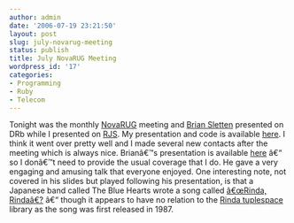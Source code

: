```yaml
---
author: admin
date: '2006-07-19 23:21:50'
layout: post
slug: july-novarug-meeting
status: publish
title: July NovaRUG Meeting
wordpress_id: '17'
categories:
- Programming
- Ruby
- Telecom
---
```


Tonight was the monthly [NovaRUG](http://www.novarug.org) meeting and
[Brian Sletten](http://www.bosatsu.net) presented on DRb while I
presented on
[RJS](http://www.codyfauser.com/articles/2005/11/20/rails-rjs-templates).
My presentation and code is available
[here](http://seanmountcastle.com/files/rjs-talk.zip). I think it went
over pretty well and I made several new contacts after the meeting which
is always nice. Brianâ€™s presentation is available
[here](http://www.bosatsu.net/talks/DRb.pdf) â€“ so I donâ€™t need to
provide the usual coverage that I do. He gave a very engaging and
amusing talk that everyone enjoyed. One interesting note, not covered in
his slides but played following his presentation, is that a Japanese
band called The Blue Hearts wrote a song called [â€œRinda,
Rindaâ€?](http://phobos.apple.com/WebObjects/MZStore.woa/wa/viewAlbum?i=102599671&id=102602550&s=143462)
â€“ though it appears to have no relation to the [Rinda
tuplespace](http://segment7.net/projects/ruby/drb/rinda/index.html)
library as the song was first released in 1987.
